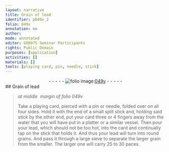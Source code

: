 ```yaml
---
layout: narrative
title: Grain of lead
identifier: p049v_2
folio: 049v
annotation: no
author:
mode: annotated
editor: GR8975 Seminar Participants
rights: Public Domain
purposes: [application]
activities: []
materials: []
tools: [playing card, pin, needle, stick]
---
```


 <div class="folio" align="center">- - - - - <a href="http://gallica.bnf.fr/ark:/12148/btv1b10500001g/f104.image" target="_blank"><img src="https://cu-mkp.github.io/GR8975-edition/assets/photo-icon.png" alt="folio image: " style="display:inline-block; margin-bottom:-3px;"/>049v</a> - - - - - </div> 
## Grain of lead

 
> *at middle  margin of folio 049v*
> 
> Take a <span class="tool">playing card</span>, pierced with a <span class="tool">pin</span> or <span class="tool">needle</span>, folded over on all four sides. Hold it with the end of a small split <span class="tool">stick</span> and, holding said stick by the other end, put your card three or 4 fingers away from the water that you will have put in a platter or a similar vessel. Then pour your lead, which should not be too hot, into the card and continually tap on the stick that holds it. And thus your lead will turn into round grains. And pass it through a large sieve to separate the larger grain from the smaller. The larger one will carry 25 to 30 paces.
  